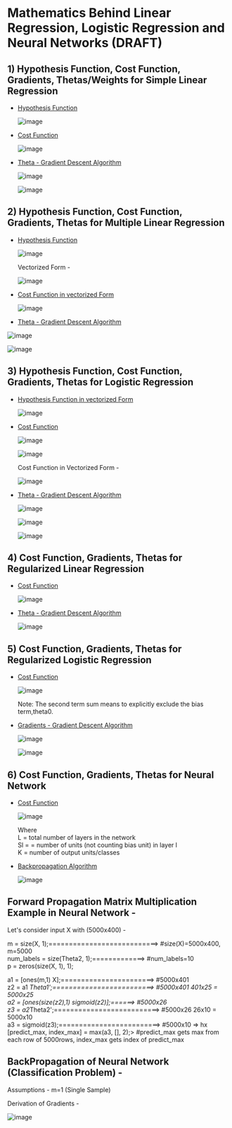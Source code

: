 # Mathematics Behind Linear Regression, Logistic Regression and Neural Networks (DRAFT)

## 1) Hypothesis Function, Cost Function, Gradients, Thetas/Weights for Simple Linear Regression 

- <ins> Hypothesis Function </ins>
  
  ![image](https://user-images.githubusercontent.com/55267125/82838026-8178cb80-9ee8-11ea-81d8-81d6b96c27a7.png)

- <ins> Cost Function </ins>

  ![image](https://user-images.githubusercontent.com/55267125/82761913-62603800-9e1b-11ea-8d1e-11645ad38a96.png)

- <ins> Theta - Gradient Descent Algorithm </ins>

  ![image](https://user-images.githubusercontent.com/55267125/82761518-b74e7f00-9e18-11ea-83e7-c1f1b88c35d5.png)

  ![image](https://user-images.githubusercontent.com/55267125/82761422-165fc400-9e18-11ea-9676-de276604b02d.png)

## 2) Hypothesis Function, Cost Function, Gradients, Thetas for Multiple Linear Regression

- <ins> Hypothesis Function </ins>

  ![image](https://user-images.githubusercontent.com/55267125/82761578-2035f700-9e19-11ea-8784-bc197dd8e40d.png)

  Vectorized Form - 

  ![image](https://user-images.githubusercontent.com/55267125/82761585-317f0380-9e19-11ea-9a7e-d17dcb01b820.png)

- <ins> Cost Function in vectorized Form </ins>

  ![image](https://user-images.githubusercontent.com/55267125/82761683-e7e2e880-9e19-11ea-9aa1-f4f2ff057e1e.png)

- <ins> Theta - Gradient Descent Algorithm </ins>

 ![image](https://user-images.githubusercontent.com/55267125/82761614-802c9d80-9e19-11ea-955a-912332541407.png)
 
 ![image](https://user-images.githubusercontent.com/55267125/82761599-5a06fd80-9e19-11ea-986c-3232ea78f6bb.png)

## 3) Hypothesis Function, Cost Function, Gradients, Thetas for Logistic Regression

- <ins> Hypothesis Function in vectorized Form </ins>
 
  ![image](https://user-images.githubusercontent.com/55267125/82761950-96d3f400-9e1b-11ea-9f1f-2ab3d9788ed4.png)

- <ins> Cost Function </ins>

  ![image](https://user-images.githubusercontent.com/55267125/82761789-b6b6e800-9e1a-11ea-8ee3-57d8b423184c.png)

  ![image](https://user-images.githubusercontent.com/55267125/82761824-f7166600-9e1a-11ea-9a7b-450fcbc09777.png)

  Cost Function in Vectorized Form - 
  
  ![image](https://user-images.githubusercontent.com/55267125/82761834-0b5a6300-9e1b-11ea-983a-3cbbc7fb377a.png)

- <ins> Theta - Gradient Descent Algorithm </ins>

  ![image](https://user-images.githubusercontent.com/55267125/82761849-2331e700-9e1b-11ea-9197-07e251ab68fc.png)

  ![image](https://user-images.githubusercontent.com/55267125/82761871-3b096b00-9e1b-11ea-9e05-329c2dddd9a2.png)
  
  ![image](https://user-images.githubusercontent.com/55267125/82761985-e0bcda00-9e1b-11ea-9478-90530e8da169.png)

## 4) Cost Function, Gradients, Thetas for Regularized Linear Regression

- <ins> Cost Function </ins>

  ![image](https://user-images.githubusercontent.com/55267125/82762095-a7d13500-9e1c-11ea-8bdb-83a458666a61.png)

- <ins> Theta - Gradient Descent Algorithm </ins>

  ![image](https://user-images.githubusercontent.com/55267125/82762079-840def00-9e1c-11ea-8240-a910c2b24e3f.png)
  
## 5) Cost Function, Gradients, Thetas for Regularized Logistic Regression

- <ins> Cost Function </ins>

  ![image](https://user-images.githubusercontent.com/55267125/82762120-d7803d00-9e1c-11ea-8bc9-d76ad7fe4f2a.png)

  Note: The second term sum means to explicitly exclude the bias term,theta0.

- <ins> Gradients - Gradient Descent Algorithm </ins>

  ![image](https://user-images.githubusercontent.com/55267125/82762143-fb438300-9e1c-11ea-88d6-0def346072fc.png)
  
  ![image](https://user-images.githubusercontent.com/55267125/82762152-0dbdbc80-9e1d-11ea-8a93-3ef77e06c5fd.png)

## 6) Cost Function, Gradients, Thetas for Neural Network

- <ins> Cost Function </ins>

  ![image](https://user-images.githubusercontent.com/55267125/82839205-3d87c580-9eec-11ea-8de3-c7211f4fde36.png)
  
  Where   
  L = total number of layers in the network  
  Sl =  = number of units (not counting bias unit) in layer l  
  K = number of output units/classes

- <ins> Backpropagation Algorithm </ins>

  ![image](https://user-images.githubusercontent.com/55267125/83003717-54353600-a02c-11ea-880b-02f2419b5db1.png)

## Forward Propagation Matrix Multiplication Example in Neural Network - 
  
  Let's consider input X with (5000x400) -   
    
  m = size(X, 1);===========================> #size(X)=5000x400, m=5000  
  num_labels = size(Theta2, 1);=============> #num_labels=10  
  p = zeros(size(X, 1), 1);                    
						  		         
  a1 = [ones(m,1) X];=======================> #5000x401  
  z2 = a1 *Theta1';=========================> #5000x401 401x25 = 5000x25   
  a2 = [ones(size(z2),1) sigmoid(z2)];======> #5000x26  
  z3 = a2*Theta2';==========================> #5000x26 26x10 = 5000x10  
  a3 = sigmoid(z3);=========================> #5000x10 => hx   
  [predict_max, index_max] = max(a3, [], 2);> #predict_max gets max from each row of 5000rows, index_max gets index of predict_max  

## BackPropagation of Neural Network (Classification Problem) - 

  Assumptions - m=1 (Single Sample)  
  
  Derivation of Gradients - 

  ![image](https://user-images.githubusercontent.com/55267125/82945977-324f9b00-9fbb-11ea-8069-205e5c05b6d1.png)
